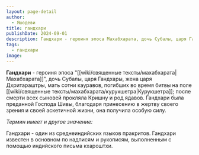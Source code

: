 ```yaml
---
layout: page-detail
author:
  - Яшодеви
title: гандхари
publishDate: 2024-09-01
description: Гандхари - героиня эпоса Махабхарата, дочь Субалы, царя Гандхары, жена царя Дхритараштры, мать сотни кауравов, погибших во время битвы на поле Курукшетра; после смерти всех сыновей прокляла Кришну и род ядавов. Гандхари была преданной Господа Шивы, благодаря принесению в жертву своего зрения и своей аскетичной жизни, она получила особую силу.
tags:
  - гандхари
image:
---
```

**Гандхари** - героиня эпоса "[[wiki/священные тексты/махабхарата|Махабхарата]]", дочь Субалы, царя Гандхары, жена царя Дхритараштры, мать сотни кауравов, погибших во время битвы на поле [[wiki/священные тексты/махабхарата/курукшетра|Курукшетра]]; после смерти всех сыновей прокляла Кришну и род ядавов. Гандхари была преданной Господа Шивы, благодаря принесению в жертву своего зрения и своей аскетичной жизни, она получила особую силу.

*Термин имеет и другое значение:*

Гандхари - один из среднеиндийских языков пракритов. Гандхари известен в основном по надписям и рукописям, выполненным с помощью индийского письма кхароштхи.

